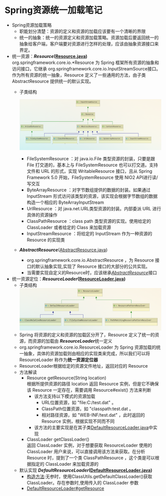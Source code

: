 # Spring资源统一加载笔记
- Spring资源加载策略
  - 职能划分清楚：资源的定义和资源的加载应该要有一个清晰的界限
  - 统一的抽象：统一的资源定义和资源加载策略。资源加载后要返回统一的抽象给客户端，客户端要对资源进行怎样的处理，应该由抽象资源接口来界定。
- 统一资源：***Resource*([Resource.java](https://github.com/smallblack-xh/spring-framework/blob/5.0.x/spring-core/src/main/java/org/springframework/core/io/Resource.java))**<a name='Resource'></a>   
   org.springframework.core.io.*Resource 为 Spring 框架所有资源的抽象和访问接口，它继承 org.springframework.core.io.InputStreamSource接口。作为所有资源的统一抽象，Resource 定义了一些通用的方法，由子类 AbstractResource 提供统一的默认实现。
  - 子类结构

    ![ResourceLoader 类图](imgs/2020-10-16-15-29-37.png)
    - FileSystemResource ：对 java.io.File 类型资源的封装，只要是跟 File 打交道的，基本上与 FileSystemResource 也可以打交道。支持文件和 URL 的形式，实现 WritableResource 接口，且从 Spring Framework 5.0 开始，FileSystemResource 使用 NIO2 API进行读/写交互
    - ByteArrayResource ：对字节数组提供的数据的封装。如果通过 InputStream 形式访问该类型的资源，该实现会根据字节数组的数据构造一个相应的 ByteArrayInputStream
    - UrlResource ：对 java.net.URL类型资源的封装。内部委派 URL 进行具体的资源操作
    - ClassPathResource ：class path 类型资源的实现。使用给定的 ClassLoader 或者给定的 Class 来加载资源
    - InputStreamResource ：将给定的 InputStream 作为一种资源的 Resource 的实现类
  - ***AbstractResource***([AbstractResource.java](https://github.com/smallblack-xh/spring-framework/blob/5.0.x/spring-core/src/main/java/org/springframework/core/io/AbstractResource.java))
    - org.springframework.core.io.AbstractResource ，为 Resource 接口的默认抽象实现,实现了 Resource 接口的大部分的公共实现。
    - 当需要实现自定义的Resource时，应该继承<u>*AbstractResource*</u>接口
- 统一资源定位：***ResourceLoader*([ResourceLoader.java](https://github.com/smallblack-xh/spring-framework/blob/5.0.x/spring-core/src/main/java/org/springframework/core/io/ResourceLoader.java))**<a name='ResourceLoader'></a>  
  - 子类结构  
    ![ResourceLoader 类图](imgs/2020-10-16-15-32-43.png)
  - Spring 将资源的定义和资源的加载区分开了，Resource 定义了统一的资源，而资源的加载由 ***ResourceLoader***统一定义
  - org.springframework.core.io.ResourceLoader 为 Spring 资源加载的统一抽象，具体的资源加载则由相应的实现类来完成，所以我们可以将 ResourceLoader 称作为**统一资源定位器**
  - ResourceLoader根据给定的资源文件地址，返回对应的 Resource
  - 方法解读
    - Resource getResource(String location)  
        根据所提供资源的路径 location 返回 Resource 实例，但是它不确保该 Resource 一定存在，需要调用 Resource#exist() 方法来判断
      - 该方法支持以下模式的资源加载
        - URL位置资源，如 "file:C:/test.dat" 。
        - ClassPath位置资源，如 "classpath:test.dat 。
        - 相对路径资源，如 "WEB-INF/test.dat" ，此时返回的Resource 实例，根据实现不同而不同
      - 该方法的主要实现是在其子类[DefaultResourceLoader.java](https://github.com/smallblack-xh/spring-framework/blob/5.0.x/spring-core/src/main/java/org/springframework/core/io/DefaultResourceLoader.java)中实现
    - ClassLoader getClassLoader()  
        返回 ClassLoader 实例，对于想要获取 ResourceLoader 使用的 ClassLoader 用户来说，可以直接调用该方法来获取。在分析 Resource 时，提到了一个类 ClassPathResource ，这个类是可以根据指定的 ClassLoader 来加载资源的
  - 默认实现 ***DefaultResourceLoader*([DefaultResourceLoader.java](https://github.com/smallblack-xh/spring-framework/blob/5.0.x/spring-core/src/main/java/org/springframework/core/io/DefaultResourceLoader.java))**
    - [构造方法](https://github.com/smallblack-xh/spring-framework/blob/5.0.x/spring-core/src/main/java/org/springframework/core/io/DefaultResourceLoader.java#L63-L76):无参时，使用ClassUtils.getDefaultClassLoader()获取ClassLoader。存在参数时,使用传入的 ClassLoader 参数
    - [DefaultResourceLoader#getResource](https://github.com/smallblack-xh/spring-framework/blob/5.0.x/spring-core/src/main/java/org/springframework/core/io/DefaultResourceLoader.java#L150-L194)